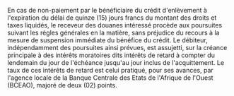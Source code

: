 En cas de non-paiement par le bénéficiaire du crédit
d'enlèvement à l'expiration du délai de quinze (15) jours francs du
montant des droits et taxes liquidés, le receveur des douanes intéressé
procède aux poursuites suivant les règles générales en la matière, sans
préjudice du recours à la mesure de suspension immédiate du bénéfice du
crédit.
Le débiteur, indépendamment des poursuites ainsi prévues, est assujetti,
sur la créance principale à des intérêts moratoires dits intérêts de
retard à compter du lendemain du jour de l'échéance jusqu'au jour
inclus de l'acquittement. Le taux de ces intérêts de retard est celui
pratiqué, pour ses avances, par l'agence locale de la Banque Centrale
des Etats de l'Afrique de l'Ouest (BCEAO), majoré de deux (02) points.